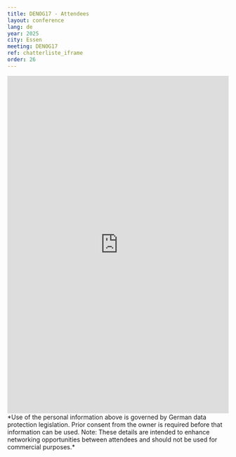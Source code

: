 ```yaml
---
title: DENOG17 - Attendees
layout: conference
lang: de
year: 2025
city: Essen
meeting: DENOG17
ref: chatterliste_iframe
order: 26
---
```


<iframe src="https://www.denog.de/pretix-attendeelist/denog17/" width="100%" height="768" frameborder="0" scrolling="yes" marginheight="0" marginwidth="0" name="Attendeelist" title="DENOG17 Attendees">
  <!-- Textalternativen werden nicht unterstützt -->
</iframe>
<br> 
*Use of the personal information above is governed by German data protection legislation. Prior consent from the owner is required before that information can be used. Note: These details are intended to enhance networking opportunities between attendees and should not be used for commercial purposes.*
